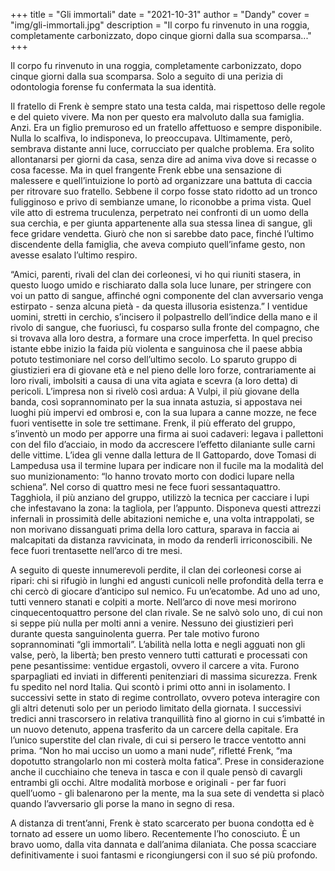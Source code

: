 +++
title = "Gli immortali"
date = "2021-10-31"
author = "Dandy"
cover = "img/gli-immortali.jpg"
description = "Il corpo fu rinvenuto in una roggia, completamente carbonizzato, dopo cinque giorni dalla sua scomparsa..."
+++

Il corpo fu rinvenuto in una roggia, completamente carbonizzato, dopo cinque giorni dalla sua scomparsa. Solo a seguito di una perizia di odontologia forense fu confermata la sua identità.

Il fratello di Frenk è sempre stato una testa calda, mai rispettoso delle regole e del quieto vivere. Ma non per questo era malvoluto dalla sua famiglia. Anzi. Era un figlio premuroso ed un fratello affettuoso e sempre disponibile. Nulla lo scalfiva, lo indisponeva, lo preoccupava. Ultimamente, però, sembrava distante anni luce, corrucciato per qualche problema. Era solito allontanarsi per giorni da casa, senza dire ad anima viva dove si recasse o cosa facesse. Ma in quel frangente Frenk ebbe una sensazione di malessere e quell’intuizione lo portò ad organizzare una battuta di caccia per ritrovare suo fratello. Sebbene il corpo fosse stato ridotto ad un tronco fuligginoso e privo di sembianze umane, lo riconobbe a prima vista. Quel vile atto di estrema truculenza, perpetrato nei confronti di un uomo della sua cerchia, e per giunta appartenente alla sua stessa linea di sangue, gli fece gridare vendetta. Giurò che non si sarebbe dato pace, finché l’ultimo discendente della famiglia, che aveva compiuto quell’infame gesto, non avesse esalato l’ultimo respiro.

“Amici, parenti, rivali del clan dei corleonesi, vi ho qui riuniti stasera, in questo luogo umido e rischiarato dalla sola luce lunare, per stringere con voi un patto di sangue, affinché ogni componente del clan avversario venga estirpato - senza alcuna pietà - da questa illusoria esistenza.” I ventidue uomini, stretti in cerchio, s’incisero il polpastrello dell’indice della mano e il rivolo di sangue, che fuoriuscì, fu cosparso sulla fronte del compagno, che si trovava alla loro destra, a formare una croce imperfetta. In quel preciso istante ebbe inizio la faida più violenta e sanguinosa che il paese abbia potuto testimoniare nel corso dell’ultimo secolo. Lo sparuto gruppo di giustizieri era di giovane età e nel pieno delle loro forze, contrariamente ai loro rivali, imbolsiti a causa di una vita agiata e scevra (a loro detta) di pericoli. L’impresa non si rivelò così ardua: A Vulpi, il più giovane della banda, così soprannominato per la sua innata astuzia, si appostava nei luoghi più impervi ed ombrosi e, con la sua lupara a canne mozze, ne fece fuori ventisette in sole tre settimane. Frenk, il più efferato del gruppo, s’inventò un modo per apporre una firma ai suoi cadaveri: legava i pallettoni con del filo d’acciaio, in modo da accrescere l’effetto dilaniante sulle carni delle vittime. L’idea gli venne dalla lettura de Il Gattopardo, dove Tomasi di Lampedusa usa il termine lupara per indicare non il fucile ma la modalità del suo munizionamento: “lo hanno trovato morto con dodici lupare nella schiena”. Nel corso di quattro mesi ne fece fuori sessantaquattro. Tagghiola, il più anziano del gruppo, utilizzò la tecnica per cacciare i lupi che infestavano la zona: la tagliola, per l’appunto. Disponeva questi attrezzi infernali in prossimità delle abitazioni nemiche e, una volta intrappolati, se non morivano dissanguati prima della loro cattura, sparava in faccia ai malcapitati da distanza ravvicinata, in modo da renderli irriconoscibili. Ne fece fuori trentasette nell’arco di tre mesi.

A seguito di queste innumerevoli perdite, il clan dei corleonesi corse ai ripari: chi si rifugiò in lunghi ed angusti cunicoli nelle profondità della terra e chi cercò di giocare d’anticipo sul nemico. Fu un’ecatombe. Ad uno ad uno, tutti vennero stanati e colpiti a morte. Nell’arco di nove mesi morirono cinquecentoquattro persone del clan rivale. Se ne salvò solo uno, di cui non si seppe più nulla per molti anni a venire. Nessuno dei giustizieri perì durante questa sanguinolenta guerra. Per tale motivo furono soprannominati “gli immortali”. L’abilità nella lotta e negli agguati non gli valse, però, la libertà; ben presto vennero tutti catturati e processati con pene pesantissime: ventidue ergastoli, ovvero il carcere a vita. Furono sparpagliati ed inviati in differenti penitenziari di massima sicurezza. Frenk fu spedito nel nord Italia. Qui scontò i primi otto anni in isolamento. I successivi sette in stato di regime controllato, ovvero poteva interagire con gli altri detenuti solo per un periodo limitato della giornata. I successivi tredici anni trascorsero in relativa tranquillità fino al giorno in cui s’imbatté in un nuovo detenuto, appena trasferito da un carcere della capitale. Era l’unico superstite del clan rivale, di cui si persero le tracce ventotto anni prima. “Non ho mai ucciso un uomo a mani nude”, rifletté Frenk, “ma dopotutto strangolarlo non mi costerà molta fatica”. Prese in considerazione anche il cucchiaino che teneva in tasca e con il quale pensò di cavargli entrambi gli occhi. Altre modalità morbose e originali - per far fuori quell’uomo - gli balenarono per la mente, ma la sua sete di vendetta si placò quando l’avversario gli porse la mano in segno di resa.

A distanza di trent’anni, Frenk è stato scarcerato per buona condotta ed è tornato ad essere un uomo libero. Recentemente l’ho conosciuto. È un bravo uomo, dalla vita dannata e dall’anima dilaniata. Che possa scacciare definitivamente i suoi fantasmi e ricongiungersi con il suo sé più profondo.
